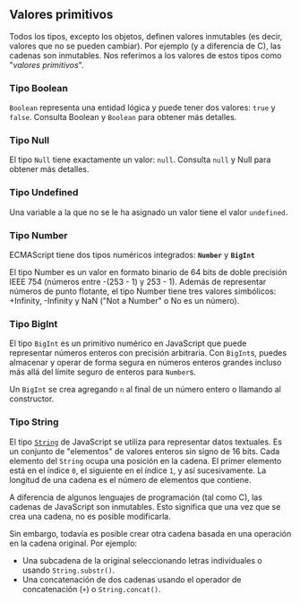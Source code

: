 ## Valores primitivos

Todos los tipos, excepto los objetos, definen valores inmutables (es decir,  valores que no se pueden cambiar). Por ejemplo (y a diferencia de C),  las cadenas son inmutables. Nos referimos a los valores de estos tipos como "*valores primitivos*".

### Tipo Boolean

`Boolean` representa una entidad lógica y puede tener dos valores: `true` y `false`. Consulta Boolean y `Boolean` para obtener más detalles.

### Tipo Null

El tipo `Null` tiene exactamente un valor: `null`. Consulta `null` y Null para obtener más detalles.

### Tipo Undefined

Una variable a la que no se le ha asignado un valor tiene el valor `undefined`. 

### Tipo Number

ECMAScript tiene dos tipos numéricos integrados: **`Number`** y **`BigInt`**

El tipo Number es un valor en formato binario de 64 bits de doble precisión IEEE 754 (números entre -(253 - 1) y 253 - 1). Además de representar números de punto flotante, el tipo Number tiene tres valores simbólicos: +Infinity, -Infinity y NaN ("Not a Number" o No es un número).

### Tipo BigInt

El tipo `BigInt` es un primitivo numérico en JavaScript que puede representar números enteros con precisión arbitraria. Con `BigInt`s, puedes almacenar y operar de forma segura en números enteros grandes incluso más allá del límite seguro de enteros para `Number`s.

Un `BigInt` se crea agregando `n` al final de un número entero o llamando al constructor.

### Tipo String

El tipo [`String`](https://developer.mozilla.org/es/docs/Web/JavaScript/Reference/Global_Objects/String) de JavaScript se utiliza para representar datos textuales. Es un 
conjunto de "elementos" de valores enteros sin signo de 16 bits. Cada 
elemento del `String` ocupa una posición en la cadena. El primer elemento está en el índice `0`, el siguiente en el índice `1`, y así sucesivamente. La longitud de una cadena es el número de elementos que contiene.

A diferencia de algunos lenguajes de programación (tal como C), las 
cadenas de JavaScript son inmutables. Esto significa que una vez que se 
crea una cadena, no es posible modificarla.

Sin embargo, todavía es posible crear otra cadena basada en una operación en la cadena original. Por ejemplo:

- Una subcadena de la original seleccionando letras individuales o usando `String.substr()`.
- Una concatenación de dos cadenas usando el operador de concatenación (`+`) o `String.concat()`.

